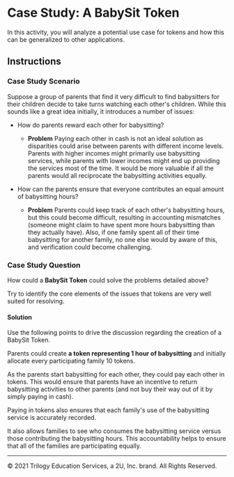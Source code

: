 # Case Study: A BabySit Token

In this activity, you will analyze a potential use case for tokens and how this can be generalized to other applications.

## Instructions

### Case Study Scenario

Suppose a group of parents that find it very difficult to find babysitters for their children decide to take turns watching each other's children. While this sounds like a great idea initially, it introduces a number of issues:

* How do parents reward each other for babysitting?

  * **Problem** Paying each other in cash is not an ideal solution as disparities could arise between parents with different income levels. Parents with higher incomes might primarily use babysitting services, while parents with lower incomes might end up providing the services most of the time. It would be more valuable if all the parents would all reciprocate the babysitting activities equally.

* How can the parents ensure that everyone contributes an equal amount of babysitting hours?

  * **Problem** Parents could keep track of each other's babysitting hours, but this could become difficult, resulting in accounting mismatches (someone might claim to have spent more hours babysitting than they actually have). Also, if one family spent all of their time babysitting for another family, no one else would by aware of this, and verification could become challenging.

### Case Study Question

How could a  **BabySit Token** could solve the problems detailed above?

Try to identify the core elements of the issues that tokens are very well suited for resolving.

#### Solution

Use the following points to drive the discussion regarding the creation of a BabySit Token.

Parents could create **a token representing 1 hour of babysitting** and initially allocate every participating family 10 tokens.

As the parents start babysitting for each other, they could pay each other in tokens. This would ensure that parents have an incentive to return babysitting activities to other parents (and not buy their way out of it by simply paying in cash).

Paying in tokens also ensures that each family's use of the babysitting service is accurately recorded.

It also allows families to see who consumes the babysitting service versus those contributing the babysitting hours. This accountability helps to ensure that all of the families are participating equally.

---

© 2021 Trilogy Education Services, a 2U, Inc. brand. All Rights Reserved.
